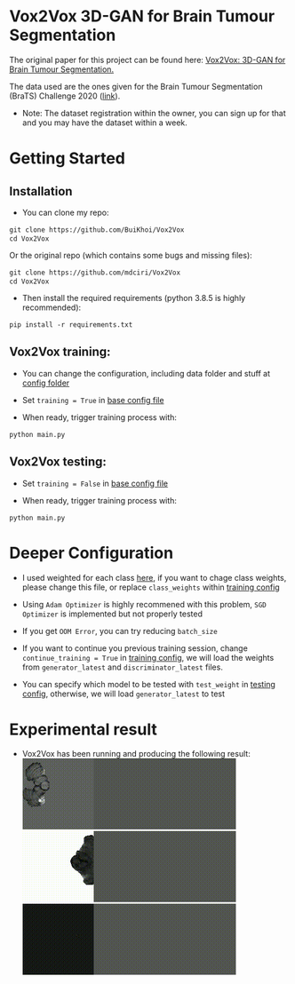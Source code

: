 # Vox2Vox 3D-GAN for Brain Tumour Segmentation
The original paper for this project can be found here: [Vox2Vox: 3D-GAN for Brain Tumour Segmentation.](https://arxiv.org/abs/2003.13653)

The data used are the ones given for the Brain Tumour Segmentation (BraTS) Challenge 2020 ([link](https://www.med.upenn.edu/cbica/brats2020/data.html)).
* Note: The dataset registration within the owner, you can sign up for that and you may have the dataset within a week. 

# Getting Started
## Installation
* You can clone my repo:
```
git clone https://github.com/BuiKhoi/Vox2Vox
cd Vox2Vox
```
Or the original repo (which contains some bugs and missing files):
```
git clone https://github.com/mdciri/Vox2Vox
cd Vox2Vox
```

* Then install the required requirements (python 3.8.5 is highly recommended):
```
pip install -r requirements.txt
```

## Vox2Vox training:
* You can change the configuration, including data folder and stuff at [config folder](./config/)

* Set `training = True` in [base config file](./config/base_config.py)

* When ready, trigger training process with:
```
python main.py
```

## Vox2Vox testing:
* Set `training = False` in [base config file](./config/base_config.py)

* When ready, trigger training process with:
```
python main.py
```

# Deeper Configuration

* I used weighted for each class [here](./class_weights.py), if you want to chage class weights, please change this file, or replace `class_weights` within [training config](./config/training_config.py)

* Using `Adam Optimizer` is highly recommened with this problem, `SGD Optimizer` is implemented but not properly tested

* If you get `OOM Error`, you can try reducing `batch_size`

* If you want to continue you previous training session, change `continue_training = True` in [training config](./config/training_config.py), we will load the weights from `generator_latest` and `discriminator_latest` files.

* You can specify which model to be tested with `test_weight` in [testing config](./config/testing_config.py), otherwise, we will load `generator_latest` to test

# Experimental result
* Vox2Vox has been running and producing the following result:
![result 1](./results/1.gif)
![result 2](./results/2.gif)
![result 3](./results/3.gif)